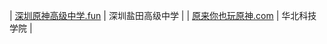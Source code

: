 | [深圳原神高级中学.fun](https://www.深圳原神高级中学.fun) | 深圳盐田高级中学 |
| [原来你也玩原神.com](https://www.原来你也玩原神.com) | 华北科技学院 |
